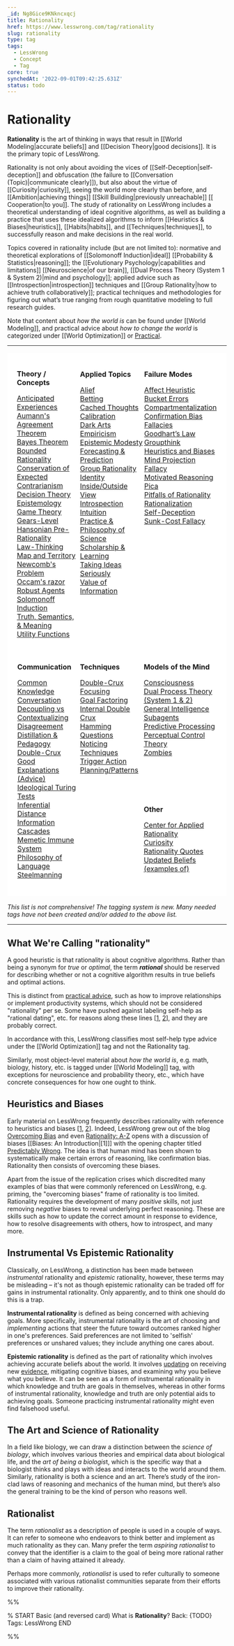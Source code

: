 ```yaml
---
_id: Ng8Gice9KNkncxqcj
title: Rationality
href: https://www.lesswrong.com/tag/rationality
slug: rationality
type: tag
tags:
  - LessWrong
  - Concept
  - Tag
core: true
synchedAt: '2022-09-01T09:42:25.631Z'
status: todo
---
```


# Rationality

**Rationality** is the art of thinking in ways that result in [[World Modeling|accurate beliefs]] and [[Decision Theory|good decisions]]. It is the primary topic of LessWrong.

Rationality is not only about avoiding the vices of [[Self-Deception|self-deception]] and obfuscation (the failure to [[Conversation (Topic)|communicate clearly]]), but also about the virtue of [[Curiosity|curiosity]], seeing the world more clearly than before, and [[Ambition|achieving things]] [[Skill Building|previously unreachable]] [[ Cooperation|to you]]. The study of rationality on LessWrong includes a theoretical understanding of ideal cognitive algorithms, as well as building a practice that uses these idealized algorithms to inform [[Heuristics & Biases|heuristics]], [[Habits|habits]], and [[Techniques|techniques]], to successfully reason and make decisions in the real world.

Topics covered in rationality include (but are not limited to): normative and theoretical explorations of [[Solomonoff Induction|ideal]] [[Probability & Statistics|reasoning]]; the [[Evolutionary Psychology|capabilities and limitations]] [[Neuroscience|of our brain]], [[Dual Process Theory (System 1 & System 2)|mind and psychology]]; applied advice such as [[Introspection|introspection]] techniques and [[Group Rationality|how to achieve truth collaboratively]]; practical techniques and methodologies for figuring out what’s true ranging from rough quantitative modeling to full research guides.

Note that content about *how the world is* can be found under [[World Modeling]], and practical advice about *how to change the world* is categorized under [[World Optimization]] or [Practical](/tag/practical).

* * *

<table style="background-color:rgb(255, 255, 255);border-bottom:20px solid hsl(0, 0%, 100%);border-left:20px solid hsl(0, 0%, 100%);border-right:20px solid hsl(0, 0%, 100%);border-top:20px solid hsl(0, 0%, 100%)"><tbody><tr><td style="border-bottom:1px solid hsl(0, 0%, 100%);border-left:1px solid hsl(0, 0%, 100%);border-right:1px solid hsl(0, 0%, 100%);border-top:1px solid hsl(0, 0%, 100%);padding:0px;vertical-align:top;width:33.33%"><p><strong>Theory / Concepts</strong></p><p><a href="http://www.lesswrong.com/tag/anticipated-experiences?showPostCount=true&amp;useTagName=true"><u>Anticipated Experiences</u></a><br><a href="http://www.lesswrong.com/tag/aumann-s-agreement-theorem?showPostCount=true&amp;useTagName=true">Aumann's Agreement Theorem</a><br><a href="http://www.lesswrong.com/tag/bayes-theorem?showPostCount=true&amp;useTagName=true"><u>Bayes Theorem</u></a><br><a href="https://www.lesswrong.com/tag/bounded-rationality?showPostCount=true&amp;useTagName=true">Bounded Rationality</a><br><a href="https://www.lesswrong.com/tag/conservation-of-expected-evidence?showPostCount=true&amp;useTagName=true">Conservation of Expected</a><br><a href="http://www.lesswrong.com/tag/contrarianism?showPostCount=true&amp;useTagName=true">Contrarianism</a><br><a href="https://www.lesswrong.com/tag/decision-theory?showPostCount=true&amp;useTagName=true">Decision Theory</a><br><a href="http://www.lesswrong.com/tag/epistemology?showPostCount=true&amp;useTagName=true"><u>Epistemology</u></a><br><a href="https://www.lesswrong.com/tag/game-theory?showPostCount=true&amp;useTagName=true">Game Theory</a><br><a href="https://www.lesswrong.com/tag/gears-level?showPostCount=true&amp;useTagName=true"><u>Gears-Level</u></a><br><a href="http://www.lesswrong.com/tag/hansonian-pre-rationality?useTagName=true&amp;showPostCount=true">Hansonian Pre-Rationality</a><br><a href="https://www.lesswrong.com/tag/law-thinking?showPostCount=true&amp;useTagName=true">Law-Thinking</a><br><a href="http://www.lesswrong.com/tag/map-and-territory?showPostCount=true&amp;useTagName=true">Map and Territory</a><br><a href="https://www.lesswrong.com/tag/newcomb-s-problem?showPostCount=true&amp;useTagName=true">Newcomb's Problem</a><br><a href="http://www.lesswrong.com/tag/occam-s-razor?showPostCount=true&amp;useTagName=true">Occam's razor</a><br><a href="https://www.lesswrong.com/tag/robust-agents?showPostCount=true&amp;useTagName=true">Robust Agents</a><br><a href="https://www.lesswrong.com/tag/solomonoff-induction?showPostCount=true&amp;useTagName=true">Solomonoff Induction</a><br><a href="http://www.lesswrong.com/tag/truth-semantics-and-meaning?showPostCount=true&amp;useTagName=true">Truth, Semantics, &amp; Meaning</a><br><a href="https://www.lesswrong.com/tag/utility-functions?showPostCount=true&amp;useTagName=true">Utility Functions</a><br>&nbsp;</p></td><td style="border-bottom:solid hsl(0, 0%, 100%);border-left:solid hsl(0, 0%, 100%);border-right:solid hsl(0, 0%, 100%);border-top:solid hsl(0, 0%, 100%);padding:0px;vertical-align:top;width:33.33%"><p><strong>Applied Topics</strong></p><p><a href="http://www.lesswrong.com/tag/alief?showPostCount=true&amp;useTagName=true"><u>Alief</u></a><br><a href="https://www.lesswrong.com/tag/betting?showPostCount=true&amp;useTagName=true">Betting</a><br><a href="http://www.lesswrong.com/tag/cached-thoughts?showPostCount=true&amp;useTagName=true">Cached Thoughts</a><br><a href="http://www.lesswrong.com/tag/calibration?showPostCount=true&amp;useTagName=true">Calibration</a><br><a href="https://www.lesswrong.com/tag/dark-arts?showPostCount=true&amp;useTagName=true">Dark Arts</a><br><a href="http://www.lesswrong.com/tag/empiricism?showPostCount=true&amp;useTagName=true">Empiricism</a><br><a href="http://www.lesswrong.com/tag/epistemic-modesty?showPostCount=true&amp;useTagName=true">Epistemic Modesty</a><br><a href="https://www.lesswrong.com/tag/forecasting-and-prediction?showPostCount=true&amp;useTagName=true">Forecasting &amp; Prediction</a><br><a href="http://www.lesswrong.com/tag/group-rationality?showPostCount=true&amp;useTagName=true">Group Rationality</a><br><a href="https://www.lesswrong.com/tag/identity?showPostCount=true&amp;useTagName=true">Identity</a><br><a href="http://www.lesswrong.com/tag/inside-outside-view?showPostCount=true&amp;useTagName=true">Inside/Outside View</a><br><a href="http://www.lesswrong.com/tag/introspection?showPostCount=true&amp;useTagName=true"><u>Introspection</u></a><br><a href="http://www.lesswrong.com/tag/intuition?showPostCount=true&amp;useTagName=true">Intuition</a><br><a href="https://www.lesswrong.com/tag/practice-and-philosophy-of-science?showPostCount=true&amp;useTagName=true"><u>Practice &amp; Philosophy of Science</u></a><br><a href="https://www.lesswrong.com/tag/scholarship-and-learning?showPostCount=true&amp;useTagName=true">Scholarship &amp; Learning</a><br><a href="http://www.lesswrong.com/tag/taking-ideas-seriously?showPostCount=true&amp;useTagName=true">Taking Ideas Seriously</a><br><a href="https://www.lesswrong.com/tag/value-of-information?showPostCount=true&amp;useTagName=true">Value of Information</a><br>&nbsp;</p></td><td style="border-bottom:solid hsl(0, 0%, 100%);border-left:solid hsl(0, 0%, 100%);border-right:solid hsl(0, 0%, 100%);border-top:solid hsl(0, 0%, 100%);padding:0px;vertical-align:top;width:33.33%"><p><strong>Failure Modes</strong></p><p><a href="https://www.lesswrong.com/tag/affect-heuristic?showPostCount=true&amp;useTagName=true">Affect Heuristic</a><br><a href="https://www.lesswrong.com/tag/bucket-errors?showPostCount=true&amp;useTagName=true">Bucket Errors</a><br><a href="https://www.lesswrong.com/tag/compartmentalization?showPostCount=true&amp;useTagName=true">Compartmentalization</a><br><a href="https://www.lesswrong.com/tag/confirmation-bias?showPostCount=true&amp;useTagName=true"><u>Confirmation Bias</u></a><br><a href="https://www.lesswrong.com/tag/logical-fallacies?showPostCount=true&amp;useTagName=true">Fallacies</a><br><a href="https://www.lesswrong.com/tag/goodhart-s-law?showPostCount=true&amp;useTagName=true">Goodhart’s Law</a><br><a href="http://www.lesswrong.com/tag/groupthink?showPostCount=true&amp;useTagName=true"><u>Groupthink</u></a><br><a href="https://www.lesswrong.com/tag/heuristics-and-biases?showPostCount=true&amp;useTagName=true">Heuristics and Biases</a><br><a href="https://www.lesswrong.com/tag/mind-projection-fallacy?showPostCount=true&amp;useTagName=true">Mind Projection Fallacy</a><br><a href="https://www.lesswrong.com/tag/motivated-reasoning?showPostCount=true&amp;useTagName=true"><u>Motivated Reasoning</u></a><br><a href="https://www.lesswrong.com/tag/pica?showPostCount=true&amp;useTagName=true">Pica</a><br><a href="https://www.lesswrong.com/tag/pitfalls-of-rationality?showPostCount=true&amp;useTagName=true">Pitfalls of Rationality</a><br><a href="https://www.lesswrong.com/tag/rationalization?showPostCount=true&amp;useTagName=true">Rationalization</a>&nbsp;<br><a href="https://www.lesswrong.com/tag/self-deception?showPostCount=true&amp;useTagName=true">Self-Deception</a><br><a href="https://www.lesswrong.com/tag/sunk-cost-fallacy?showPostCount=true&amp;useTagName=true">Sunk-Cost Fallacy</a></p></td></tr><tr><td style="border-bottom:solid hsl(0, 0%, 100%);border-left:solid hsl(0, 0%, 100%);border-right:solid hsl(0, 0%, 100%);border-top:solid hsl(0, 0%, 100%);padding:0px;vertical-align:top" rowspan="2"><p><strong>Communication</strong></p><p><a href="https://www.lesswrong.com/tag/common-knowledge?showPostCount=true&amp;useTagName=true"><u>Common Knowledge</u></a><br><a href="https://www.lesswrong.com/tag/conversation-topic?showPostCount=true"><u>Conversation</u></a><br><a href="https://www.lesswrong.com/tag/decoupling-vs-contextualizing?showPostCount=true&amp;useTagName=true"><u>Decoupling vs Contextualizing</u></a><br><a href="https://www.lesswrong.com/tag/disagreement?showPostCount=true&amp;useTagName=true"><u>Disagreement</u></a><br><a href="http://www.lesswrong.com/tag/distillation-and-pedagogy?showPostCount=true&amp;useTagName=true">Distillation &amp; Pedagogy</a><br><a href="http://www.lesswrong.com/tag/double-crux?showPostCount=true&amp;useTagName=true"><u>Double-Crux</u></a><br><a href="http://www.lesswrong.com/tag/good-explanations-advice?showPostCount=true&amp;useTagName=true">Good Explanations (Advice)</a><br><a href="http://www.lesswrong.com/tag/ideological-turing-tests?showPostCount=true&amp;useTagName=true">Ideological Turing Tests</a><br><a href="https://www.lesswrong.com/tag/inferential-distance?showPostCount=true&amp;useTagName=true">Inferential Distance</a><br><a href="https://www.lesswrong.com/tag/information-cascades?showPostCount=true&amp;useTagName=true">Information Cascades</a><br><a href="https://www.lesswrong.com/tag/memetic-immune-system?showPostCount=true&amp;useTagName=true">Memetic Immune System</a><br><a href="https://www.lesswrong.com/tag/philosophy-of-language?showPostCount=true&amp;useTagName=true"><u>Philosophy of Language</u></a><br><a href="https://www.lesswrong.com/tag/steelmanning?showPostCount=true&amp;useTagName=true">Steelmanning</a></p></td><td style="background-color:hsl(0,0%,100%);border-bottom:1px solid hsl(0, 0%, 100%);border-left:1px solid hsl(0, 0%, 100%);border-right:1px solid hsl(0, 0%, 100%);border-top:1px solid hsl(0, 0%, 100%);padding:0px;vertical-align:top" rowspan="2"><p><strong>Techniques</strong></p><p><a href="http://www.lesswrong.com/tag/double-crux?showPostCount=true&amp;useTagName=true"><u>Double-Crux</u></a><br><a href="https://www.lesswrong.com/tag/focusing?showPostCount=true&amp;useTagName=true">Focusing</a><br><a href="https://www.lesswrong.com/tag/goal-factoring?showPostCount=true&amp;useTagName=true">Goal Factoring</a><br><a href="https://www.lesswrong.com/tag/internal-double-crux?showPostCount=true&amp;useTagName=true">Internal Double Crux</a><br><a href="https://www.lesswrong.com/tag/hamming-questions?showPostCount=true&amp;useTagName=true"><u>Hamming Questions</u></a><br><a href="https://www.lesswrong.com/tag/noticing?showPostCount=true&amp;useTagName=true">Noticing</a><br><a href="https://www.lesswrong.com/tag/techniques?showPostCount=true&amp;useTagName=true">Techniques</a><br><a href="https://www.lesswrong.com/tag/trigger-action-planning?showPostCount=true&amp;useTagName=true">Trigger Action Planning/Patterns</a></p></td><td style="background-color:hsl(0,0%,100%);border-bottom:1px solid hsl(0, 0%, 100%);border-left:1px solid hsl(0, 0%, 100%);border-right:1px solid hsl(0, 0%, 100%);border-top:1px solid hsl(0, 0%, 100%);padding:0px;vertical-align:top"><p><strong>Models of the Mind</strong></p><p><a href="https://www.lesswrong.com/tag/consciousness?showPostCount=true&amp;useTagName=true">Consciousness</a><br><a href="https://www.lessestwrong.com/tag/dual-process-theory-system-1-and-system-2?showPostCount=true&amp;useTagName=false">Dual Process Theory (System 1 &amp; 2)</a><br><a href="http://www.lesswrong.com/tag/general-intelligence?showPostCount=true&amp;useTagName=true"><u>General Intelligence</u></a><br><a href="https://www.lesswrong.com/tag/subagents?showPostCount=true&amp;useTagName=true"><u>Subagents</u></a><br><a href="https://www.lesswrong.com/tag/predictive-processing?showPostCount=true&amp;useTagName=true"><u>Predictive Processing</u></a><br><a href="https://www.lesswrong.com/tag/perceptual-control-theory?showPostCount=true&amp;useTagName=true">Perceptual Control Theory</a><br><a href="http://www.lesswrong.com/tag/zombies?showPostCount=true&amp;useTagName=true">Zombies</a><br>&nbsp;</p></td></tr><tr><td style="border-bottom:1px solid hsl(0, 0%, 100%);border-left:1px solid hsl(0, 0%, 100%);border-right:1px solid hsl(0, 0%, 100%);border-top:1px solid hsl(0, 0%, 100%);padding:0px"><p><strong>Other</strong></p><p><a href="https://www.lesswrong.com/tag/center-for-applied-rationality-cfar?showPostCount=true"><u>Center for Applied Rationality</u></a><br><a href="https://www.lesswrong.com/tag/curiosity?useTagName=true&amp;showPostCount=true"><u>Curiosity</u></a><br><a href="https://www.lesswrong.com/tag/rationality-quotes?showPostCount=true&amp;useTagName=true">Rationality Quotes</a><br><a href="http://www.lesswrong.com/tag/updated-beliefs-examples-of?showPostCount=true&amp;useTagName=true">Updated Beliefs (examples of)</a></p></td></tr></tbody></table>

*This list is not comprehensive! The tagging system is new. Many needed tags have not been created and/or added to the above list.*

* * *

## What We're Calling "rationality"

A good heuristic is that rationality is about cognitive algorithms. Rather than being a synonym for *true* or *optimal*, the term ***rational*** should be reserved for describing whether or not a cognitive algorithm results in true beliefs and optimal actions.

This is distinct from [practical advice](https://www.lesswrong.com/tag/practical-advice), such as how to improve relationships or implement productivity systems, which should not be considered "rationality" per se. Some have pushed against labeling self-help as "rational dating", etc. for reasons along these lines \[[1](https://www.lesswrong.com/posts/HcCpvYLoSFP4iAqSz/rationality-appreciating-cognitive-algorithms), [2](https://www.lesswrong.com/posts/DFHhuAMexXAi8T6AY/the-rational-rationalist-s-guide-to-rationally-using)\], and they are probably correct.

In accordance with this, LessWrong classifies most self-help type advice under the [[World Optimization]] tag and not the Rationality tag.

Similarly, most object-level material about *how the world is*, e.g. math, biology, history, etc. is tagged under [[World Modeling]] tag, with exceptions for neuroscience and probability theory, etc., which have concrete consequences for how one ought to think.

## Heuristics and Biases

Early material on LessWrong frequently describes rationality with reference to heuristics and biases \[[1,](https://www.lesswrong.com/posts/xLm9mgJRPvmPGpo7Q/the-cognitive-science-of-rationality) [2](https://www.lesswrong.com/posts/Psp8ZpYLCDJjshpRb/your-intuitions-are-not-magic)\]. Indeed, LessWrong grew out of the blog [Overcoming Bias](https://www.overcomingbias.com/) and even [Rationality: A-Z](https://www.lesswrong.com/rationality) opens with a discussion of biases \[[Biases: An Introduction|[1]]\] with the opening chapter titled [Predictably Wrong](https://www.lesswrong.com/s/5g5TkQTe9rmPS5vvM). The idea is that human mind has been shown to systematically make certain errors of reasoning, like confirmation bias. Rationality then consists of overcoming these biases.

Apart from the issue of the replication crises which discredited many examples of bias that were commonly referenced on LessWrong, e.g. priming, the "overcoming biases" frame of rationality is too limited. Rationality requires the development of many *positive* skills, not just removing *negative* biases to reveal underlying perfect reasoning. These are skills such as how to update the correct amount in response to evidence, how to resolve disagreements with others, how to introspect, and many more.

## Instrumental Vs Epistemic Rationality

Classically, on LessWrong, a distinction has been made between *instrumental* rationality and *epistemic* rationality, however, these terms may be misleading – it's not as though epistemic rationality can be traded off for gains in instrumental rationality. Only apparently, and to think one should do this is a trap.

**Instrumental rationality** is defined as being concerned with achieving goals. More specifically, instrumental rationality is the art of choosing and *implementing* actions that steer the future toward outcomes ranked higher in one's preferences. Said preferences are not limited to 'selfish' preferences or unshared values; they include anything one cares about.

**Epistemic rationality** is defined as the part of rationality which involves achieving accurate beliefs about the world. It involves [updating](https://wiki.lesswrong.com/wiki/updating) on receiving new [evidence](https://lessestwrong.com/tag/evidence), mitigating cognitive biases, and examining why you believe what you believe. It can be seen as a form of instrumental rationality in which knowledge and truth are goals in themselves, whereas in other forms of instrumental rationality, knowledge and truth are only potential aids to achieving goals. Someone practicing instrumental rationality might even find falsehood useful.

## The Art and Science of Rationality

In a field like biology, we can draw a distinction between the *science of biology*, which involves various theories and empirical data about biological life, and the *art of being a biologis*t, which is the specific way that a biologist thinks and plays with ideas and interacts to the world around them. Similarly, rationality is both a science and an art. There’s study of the iron-clad laws of reasoning and mechanics of the human mind, but there’s also the general training to be the kind of person who reasons well.

## Rationalist

The term *rationalist* as a description of people is used in a couple of ways. It can refer to someone who endeavors to think better and implement as much rationality as they can. Many prefer the term *aspiring rationalist* to convey that the identifier is a claim to the goal of being more rational rather than a claim of having attained it already.

Perhaps more commonly, *rationalist* is used to refer culturally to someone associated with various rationalist communities separate from their efforts to improve their rationality.


%%

% START
Basic (and reversed card)
What is **Rationality**?
Back: {TODO}
Tags: LessWrong
END

%%
	

